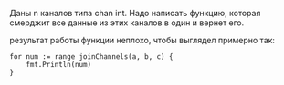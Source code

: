Даны n каналов типа chan int. Надо написать функцию, которая смерджит все данные из этих каналов в один и вернет его.

результат работы функции неплохо, чтобы выглядел примерно так:

```
for num := range joinChannels(a, b, c) {
    fmt.Println(num)
}
```
